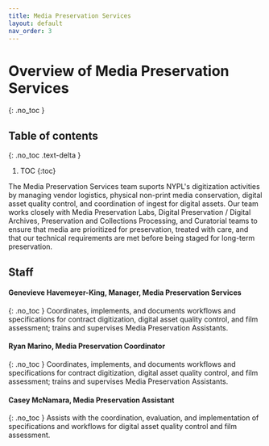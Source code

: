 ```yaml
---
title: Media Preservation Services
layout: default
nav_order: 3
---
```


# Overview of Media Preservation Services
{: .no_toc }

## Table of contents
{: .no_toc .text-delta }

1. TOC
{:toc}

The Media Preservation Services team suports NYPL's digitization activities by managing vendor logistics, physical non-print media conservation, digital asset quality control, and coordination of ingest for digital assets. Our team works closely with Media Preservation Labs, Digital Preservation / Digital Archives, Preservation and Collections Processing, and Curatorial teams to ensure that media are prioritized for preservation, treated with care, and that our technical requirements are met before being staged for long-term preservation.

## Staff
#### Genevieve Havemeyer-King, Manager, Media Preservation Services
{: .no_toc }
Coordinates, implements, and documents workflows and specifications for contract digitization, digital asset quality control, and film assessment; trains and supervises Media Preservation Assistants.

#### Ryan Marino, Media Preservation Coordinator
{: .no_toc }
Coordinates, implements, and documents workflows and specifications for contract digitization, digital asset quality control, and film assessment; trains and supervises Media Preservation Assistants.

#### Casey McNamara, Media Preservation Assistant
{: .no_toc }
Assists with the coordination, evaluation, and implementation of specifications and workflows for digital asset quality control and film assessment.
